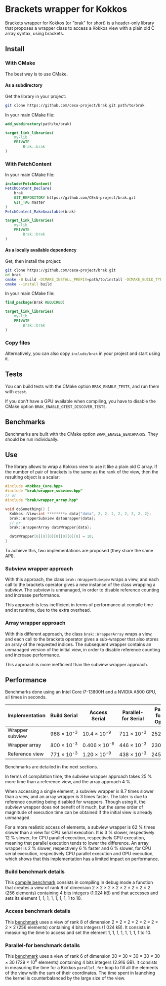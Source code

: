 # Brackets wrapper for Kokkos

Brackets wrapper for Kokkos (or "brak" for short) is a header-only library that proposes a wrapper class to access a Kokkos view with a plain old C array syntax, using brackets.

## Install

### With CMake

The best way is to use CMake.

#### As a subdirectory

Get the library in your project:

```sh
git clone https://github.com/cexa-project/brak.git path/to/brak
```

In your main CMake file:

```cmake
add_subdirectory(path/to/brak)

target_link_libraries(
    my-lib
    PRIVATE
        Brak::brak
)
```

### With FetchContent

In your main CMake file:

<!-- URL https://github.com/CExA-project/brak/archive/refs/tags/0.1.0.tar.gz -->

```cmake
include(FetchContent)
FetchContent_Declare(
    brak
    GIT_REPOSITORY https://github.com/CExA-project/brak.git
    GIT_TAG master
)
FetchContent_MakeAvailable(brak)

target_link_libraries(
    my-lib
    PRIVATE
        Brak::brak
)
```

#### As a locally available dependency

Get, then install the project:

```sh
git clone https://github.com/cexa-project/brak.git
cd brak
cmake -B build -DCMAKE_INSTALL_PREFIX=path/to/install -DCMAKE_BUILD_TYPE=Release # other Kokkos options here if needed
cmake --install build
```

In your main CMake file:

```cmake
find_package(Brak REQUIRED)

target_link_libraries(
    my-lib
    PRIVATE
        Brak::brak
)
```

### Copy files

Alternatively, you can also copy `include/brak` in your project and start using it.

## Tests

You can build tests with the CMake option `BRAK_ENABLE_TESTS`, and run them with `ctest`.

If you don't have a GPU available when compiling, you have to disable the CMake option `BRAK_ENABLE_GTEST_DISCOVER_TESTS`.

<!-- ## Examples -->
<!--  -->
<!-- You can build examples with the CMake option `BRAK_ENABLE_EXAMPLES`. -->
<!-- They should be run individually. -->

## Benchmarks

Benchmarks are built with the CMake option `BRAK_ENABLE_BENCHMARKS`.
They should be run individually.

## Use

The library allows to wrap a Kokkos view to use it like a plain old C array.
If the number of pair of brackets is the same as the rank of the view, then the resulting object is a scalar:

```cpp
#include <Kokkos_Core.hpp>
#include "brak/wrapper_subview.hpp"
// or
#include "brak/wrapper_array.hpp"

void doSomething() {
  Kokkos::View<int ********> data{"data", 2, 2, 2, 2, 2, 2, 2, 2};
  brak::WrapperSubview dataWrapper{data};
  // or
  brak::WrapperArray dataWrapper{data};

  dataWrapper[0][0][0][0][0][0][0] = 10;
}
```

To achieve this, two implementations are proposed (they share the same API).

### Subview wrapper approach

With this approach, the class `brak::WrapperSubview` wraps a view, and each call to the brackets operator gives a new instance of the class wrapping a subview.
The subview is unmanaged, in order to disable reference counting and increase performance.

This approach is less inefficient in terms of performance at compile time and at runtime, due to the extra overhead.

### Array wrapper approach

With this different approach, the class `brak::WrapperArray` wraps a view, and each call to the brackets operator gives a sub-wrapper that also stores an array of the requested indices.
The subsequent wrapper contains an unmanaged version of the initial view, in order to disable reference counting and increase performance.

This approach is more inefficient than the subview wrapper approach.

## Performance

Benchmarks done using an Intel Core i7-13800H and a NVIDIA A500 GPU, all times in seconds.

| Implementation  | Build Serial          | Access Serial           | Parallel-for Serial   | Parallel-for CPU OpenMP | Parallel-for Cuda      |
|-----------------|-----------------------|-------------------------|-----------------------|-------------------------|------------------------|
| Wrapper subview | 968 × 10<sup>-3</sup> | 10.4 × 10<sup>-9</sup>  | 711 × 10<sup>-3</sup> | 252 × 10<sup>-3</sup>   | 97.7 × 10<sup>-3</sup> |
| Wrapper array   | 800 × 10<sup>-3</sup> | 0.406 × 10<sup>-9</sup> | 446 × 10<sup>-3</sup> | 230 × 10<sup>-3</sup>   | 92.7 × 10<sup>-3</sup> |
| Reference view  | 771 × 10<sup>-3</sup> | 1.20 × 10<sup>-9</sup>  | 438 × 10<sup>-3</sup> | 245 × 10<sup>-3</sup>   | 87.5 × 10<sup>-3</sup> |

Benchmarks are detailed in the next sections.

In terms of compilation time, the subview wrapper approach takes 25 % more time than a reference view, and the array approach 4 %.

When accessing a single element, a subview wrapper is 8.7 times slower than a view, and an array wrapper is 3 times faster.
The later is due to reference counting being disabled for wrappers.
Though using it, the subview wrapper does not benefit of it much, but the same order of magnitude of execution time can be obtained if the initial view is already unmanaged.

For a more realistic access of elements, a subview wrapper is 62 % times slower than a view for CPU serial execution.
It is 3 % slower, respectively 12 % slower, for CPU parallel execution, respectively GPU execution, meaning that parallel execution tends to lower the difference.
An array wrapper is 2 % slower, respectively 6 % faster and 6 % slower, for CPU serial execution, respectively CPU parallel execution and GPU execution, which shows that this implementation has a limited impact on performance.

### Build benchmark details

This [compile benchmark](./compile_benchmarks) consists in compiling in debug mode a function that creates a view of rank 8 of dimension 2 × 2 × 2 × 2 × 2 × 2 × 2 × 2 (256 elements) containing 4 bits integers (1.024 kB) and that accesses and sets its element 1, 1, 1, 1, 1, 1, 1, 1 to 10.

### Access benchmark details

This [benchmark](./benchmarks/benchmark_access.cpp) uses a view of rank 8 of dimension 2 × 2 × 2 × 2 × 2 × 2 × 2 × 2 (256 elements) containing 4 bits integers (1.024 kB). 
It consists in measuring the time to access and set the element 1, 1, 1, 1, 1, 1, 1, 1 to 10.

### Parallel-for benchmark details

This [benchmark](./benchmarks/benchmark_parallel_for.cpp) uses a view of rank 6 of dimension 30 × 30 × 30 × 30 × 30 × 30 (729 × 10<sup>6</sup> elements) containing 4 bits integers (2.916 GB).
It consists in measuring the time for a Kokkos `parallel_for` loop to fill all the elements of the view with the sum of their coordinates.
The time spent in launching the kernel is counterbalanced by the large size of the view.
